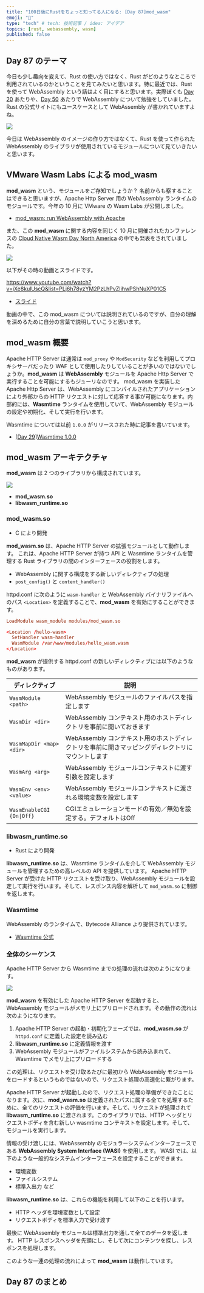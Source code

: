 ```yaml
---
title: "100日後にRustをちょっと知ってる人になる: [Day 87]mod_wasm"
emoji: "🦀"
type: "tech" # tech: 技術記事 / idea: アイデア
topics: [rust, webassembly, wasm]
published: false
---
```

## Day 87 のテーマ

今日も少し趣向を変えて、Rust の使い方ではなく、Rust がどのようなところで利用されているのかということを見てみたいと思います。特に最近では、Rust を使って WebAssembly という話はよく目にすると思います。実際ぼくも [Day 20](https://zenn.dev/shinyay/articles/hello-rust-day020) あたりや、[Day 50](https://zenn.dev/shinyay/articles/hello-rust-day050) あたりで WebAssembly について勉強をしていました。Rust の公式サイトにもユースケースとして WebAssembly が書かれていますよね。

![](https://storage.googleapis.com/zenn-user-upload/e1126622ef9e-20221214.png)

今日は WebAssembly のイメージの作り方ではなくて、Rust を使って作られた WebAssembly のライブラリが使用されているモジュールについて見ていきたいと思います。

## VMware Wasm Labs による mod_wasm

**mod_wasm** という、モジュールをご存知でしょうか？ 名前からも察することはできると思いますが、Apache Http Server 用の WebAssembly ランタイムのモジュールです。今年の 10 月に VMware の Wasm Labs が公開しました。

- [mod_wasm: run WebAssembly with Apache](https://wasmlabs.dev/articles/apache-mod-wasm/)

また、この **mod_wasm** に関する内容を同じく 10 月に開催されたカンファレンスの [Cloud Native Wasm Day North America](https://events.linuxfoundation.org/cloud-native-wasm-day-north-america/) の中でも発表をされていました。

![](https://storage.googleapis.com/zenn-user-upload/7ab2840de34a-20221214.png)

以下がその時の動画とスライドです。

https://www.youtube.com/watch?v=jXe8kulUscQ&list=PLj6h78yzYM2PzLhPvZIihwPShNuXP01C5
- [スライド](https://cloudnativewasmdayna22.sched.com/event/1AUDk/modwasm-bringing-webassembly-to-apache-daniel-lopez-ridruejo-rafael-fernandez-lopez-vmware?iframe=no)

動画の中で、この mod_wasm については説明されているのですが、自分の理解を深めるために自分の言葉で説明していこうと思います。

## mod_wasm 概要

Apache HTTP Server は通常は `mod_proxy` や `ModSecurity` などを利用してプロキシサーバだったり WAF として使用したりしていることが多いのではないでしょうか。**mod_wasm** は **WebAssembly** モジュールを Apache Http Server で実行することを可能にするもジューリなのです。
mod_wasm を実装した Apache Http Server は、WebAssembly にコンパイルされたアプリケーションにより外部からの HTTP リクエストに対して応答する事が可能になります。内部的には、**Wasmtime** ランタイムを使用していて、WebAssembly モジュールの設定や初期化、そして実行を行います。

Wasmtime については以前 `1.0.0` がリリースされた時に記事を書いています。

- [[Day 29]Wasmtime 1.0.0](https://zenn.dev/shinyay/articles/hello-rust-day029)

## mod_wasm アーキテクチャ

**mod_wasm** は 2 つのライブラリから構成されています。

![](https://storage.googleapis.com/zenn-user-upload/dcb8451237e7-20221214.png)

- **mod_wasm.so**
- **libwasm_runtime.so**

### mod_wasm.so

- C により開発

**mod_wasm.so** は、Apache HTTP Server の拡張モジュールとして動作します。
これは、Apache HTTP Server が持つ API と Wasmtime ランタイムを管理する Rust ライブラリの間のインターフェースの役割をします。

- WebAssembly に関する構成をする新しいディレクティブの処理
- `post_config()` と `content_handler()`

httpd.conf に次のように `wasm-handler` と WebAssembly バイナリファイルへのパス `<Location>` を定義することで、**mod_wasm** を有効にすることができます。

```conf
LoadModule wasm_module modules/mod_wasm.so

<Location /hello-wasm>
  SetHandler wasm-handler
  WasmModule /var/www/modules/hello_wasm.wasm
</Location>
```

**mod_wasm** が提供する httpd.conf の新しいディレクティブには以下のようなものがあります。

|ディレクティブ|説明|
|-----------|----|
|`WasmModule <path>`|WebAssembly モジュールのファイルパスを指定します|
|`WasmDir <dir>`|WebAssembly コンテキスト用のホストディレクトリを事前に開いておきます|
|`WasmMapDir <map> <dir>`|WebAssembly コンテキスト用のホストディレクトリを事前に開きマッピングディレクトリにマウントします|
|`WasmArg <arg>`|WebAssembly モジュールコンテキストに渡す引数を設定します|
|`WasmEnv <env> <value>`|WebAssembly モジュールコンテキストに渡される環境変数を設定します|
|`WasmEnableCGI {On\|Off}`|CGIエミュレーションモードの有効／無効を設定する。デフォルトはOff|

### libwasm_runtime.so

- Rust により開発

**libwasm_runtime.so** は、Wasmtime ランタイムを介して WebAssembly モジュールを管理するための高レベルの API を提供しています。
Apache HTTP Server が受けた HTTP リクエストを受け取り、WebAssembly モジュールを設定して実行を行います。そして、レスポンス内容を解析して `mod_wasm.so` に制御を返します。

### Wasmtime

WebAssembly のランタイムで、Bytecode Alliance より提供されています。

- [Wasmtime 公式](https://wasmtime.dev/)

### 全体のシーケンス

Apache HTTP Server から Wasmtime までの処理の流れは次のようになります。

![](https://storage.googleapis.com/zenn-user-upload/484746d69142-20221214.png)

**mod_wasm** を有効にした Apache HTTP Server を起動すると、WebAssembly モジュールがメモリ上にプリロードされます。その動作の流れは次のようになります。

1. Apache HTTP Server の起動・初期化フェーズでは、**mod_wasm.so** が `httpd.conf` に定義した設定を読み込む
2. **libwasm_runtime.so** に定義情報を渡す
3. WebAssembly モジュールがファイルシステムから読み込まれて、Wasmtime でメモリ上にプリロードする

この処理は、リクエストを受け取るたびに最初から WebAssembly モジュールをロードするというものではないので、リクエスト処理の高速化に繋がります。

Apache HTTP Server が起動したので、リクエスト処理の準備ができたことになります。次に、**mod_wasm.so** は定義されたパスに属する全てを処理するために、全てのリクエストの評価を行います。そして、リクエストが処理されて **libwasm_runtime.so** に渡されます。このライブラリでは、HTTP ヘッダとリクエストボディを含む新しい wasmtime コンテキストを設定します。そして、モジュールを実行します。

情報の受け渡しには、WebAssembly のモジュラーシステムインターフェースである **WebAssembly System Interface (WASI)** を使用します。
WASI では、以下のような一般的なシステムインターフェースを設定することができます。

- 環境変数
- ファイルシステム
- 標準入出力
など

**libwasm_runtime.so** は、これらの機能を利用して以下のことを行います。

- HTTP ヘッダを環境変数として設定
- リクエストボディを標準入力で受け渡す

最後に WebAssembly モジュールは標準出力を通して全てのデータを返します。
HTTP レスポンスヘッダを先頭にし、そして次にコンテンツを探し、レスポンスを処理します。

このような一連の処理の流れによって **mod_wasm** は動作しています。

## Day 87 のまとめ
